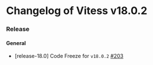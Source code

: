 # Changelog of Vitess v18.0.2

### Release 
#### General
 * [release-18.0] Code Freeze for `v18.0.2` [#203](https://github.com/frouioui/vitess/pull/203)

